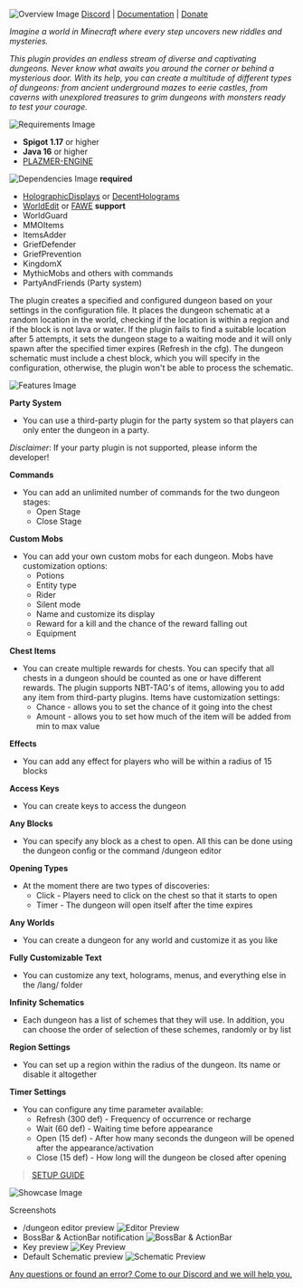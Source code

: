 ![Overview Image](https://cdn.discordapp.com/attachments/810884357543165963/1130614435854159872/overview.png)
[Discord](https://discord.gg/ajnPb3fdKq) | [Documentation](https://github.com/getplusm/Dungeons/wiki) | [Donate](https://boosty.to/p1azmer)

*Imagine a world in Minecraft where every step uncovers new riddles and mysteries.*

*This plugin provides an endless stream of diverse and captivating dungeons. Never know what awaits you around the corner or behind a mysterious door. With its help, you can create a multitude of different types of dungeons: from ancient underground mazes to eerie castles, from caverns with unexplored treasures to grim dungeons with monsters ready to test your courage.*

![Requirements Image](https://cdn.discordapp.com/attachments/810884357543165963/1130609855468679228/requirements.png)

- **Spigot 1.17** or higher
- **Java 16** or higher
- [PLAZMER-ENGINE](https://github.com/getplusm/Engine)

![Dependencies Image](https://cdn.discordapp.com/attachments/810884357543165963/1130617182359928933/depend.png)
**required**
- [HolographicDisplays](https://dev.bukkit.org/projects/holographic-displays/files) or [DecentHolograms](https://www.spigotmc.org/resources/decentholograms-1-8-1-20-1-papi-support-no-dependencies.96927/)
- [WorldEdit](https://dev.bukkit.org/projects/worldedit/files) or [FAWE](https://www.spigotmc.org/resources/fastasyncworldedit.13932/)
**support**
- WorldGuard
- MMOItems
- ItemsAdder
- GriefDefender
- GriefPrevention
- KingdomX
- MythicMobs and others with commands
- PartyAndFriends (Party system)

The plugin creates a specified and configured dungeon based on your settings in the configuration file. It places the dungeon schematic at a random location in the world, checking if the location is within a region and if the block is not lava or water. If the plugin fails to find a suitable location after 5 attempts, it sets the dungeon stage to a waiting mode and it will only spawn after the specified timer expires (Refresh in the cfg). The dungeon schematic must include a chest block, which you will specify in the configuration, otherwise, the plugin won't be able to process the schematic.

![Features Image](https://cdn.discordapp.com/attachments/810884357543165963/1130614437506715738/features.png)

**Party System**
- You can use a third-party plugin for the party system so that players can only enter the dungeon in a party.

*Disclaimer*: If your party plugin is not supported, please inform the developer!

**Commands**
- You can add an unlimited number of commands for the two dungeon stages:
  - Open Stage
  - Close Stage

**Custom Mobs**
- You can add your own custom mobs for each dungeon. Mobs have customization options:
  - Potions
  - Entity type
  - Rider
  - Silent mode
  - Name and customize its display
  - Reward for a kill and the chance of the reward falling out
  - Equipment

**Chest Items**
- You can create multiple rewards for chests. You can specify that all chests in a dungeon should be counted as one or have different rewards. The plugin supports NBT-TAG's of items, allowing you to add any item from third-party plugins. Items have customization settings:
  - Chance - allows you to set the chance of it going into the chest
  - Amount - allows you to set how much of the item will be added from min to max value

**Effects**
- You can add any effect for players who will be within a radius of 15 blocks

**Access Keys**
- You can create keys to access the dungeon

**Any Blocks**
- You can specify any block as a chest to open. All this can be done using the dungeon config or the command /dungeon editor

**Opening Types**
- At the moment there are two types of discoveries:
  - Click - Players need to click on the chest so that it starts to open
  - Timer - The dungeon will open itself after the time expires

**Any Worlds**
- You can create a dungeon for any world and customize it as you like

**Fully Customizable Text**
- You can customize any text, holograms, menus, and everything else in the /lang/ folder

**Infinity Schematics**
- Each dungeon has a list of schemes that they will use. In addition, you can choose the order of selection of these schemes, randomly or by list

**Region Settings**
- You can set up a region within the radius of the dungeon. Its name or disable it altogether

**Timer Settings**
- You can configure any time parameter available:
  - Refresh (300 def) - Frequency of occurrence or recharge
  - Wait (60 def) - Waiting time before appearance
  - Open (15 def) - After how many seconds the dungeon will be opened after the appearance/activation
  - Close (15 def) - How long will the dungeon be closed after opening

> [SETUP GUIDE](https://github.com/getplusm/Dungeons/wiki)

![Showcase Image](https://cdn.discordapp.com/attachments/810884357543165963/1130614436168745042/showcase.png)

Screenshots
- /dungeon editor preview
  ![Editor Preview](https://cdn.discordapp.com/attachments/810884357543165963/1128602812092252200/2023-07-12_13.23.49.png)
- BossBar & ActionBar notification
  ![BossBar & ActionBar](https://cdn.discordapp.com/attachments/810884357543165963/1128602812482343002/2023-07-12_13.23.08.png)
- Key preview
  ![Key Preview](https://cdn.discordapp.com/attachments/810884357543165963/1128605093021876304/2023-07-12_13.33.37.png)
- Default Schematic preview
  ![Schematic Preview](https://cdn.discordapp.com/attachments/810884357543165963/1127846224255533157/2023-07-09_00.26.53.png)

[Any questions or found an error? Come to our Discord and we will help you.](https://discord.gg/ajnPb3fdKq)
